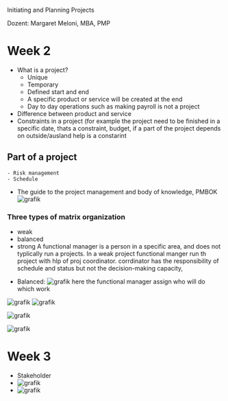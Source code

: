 Initiating and Planning Projects

Dozent: Margaret Meloni, MBA, PMP
# Week 2
* What is a project?
    - Unique
    - Temporary
    - Defined start and end
    - A specific product or service will be created at the end
    - Day to day operations such as making payroll is not a project
* Difference between product and service
* Constraints in a project (for example the project need to be finished in a specific date, thats a constraint, budget, if a part of the project depends on outside/ausland help is a constarint

## Part of a project
    - Risk management
    - Schedule
   
* The guide to the project management and body of knowledge, PMBOK  
![grafik](https://user-images.githubusercontent.com/61450446/124368170-b95f5000-dc5e-11eb-9dbd-9e0f96b83124.png)

### Three types of matrix organization
- weak
- balanced
- strong
A functional manager is a person in a specific area, and does not typlically run a projects. In a weak project functional manger run th project with hlp of proj coordinator. corrdinator has the responsibility of schedule and status but not the decision-making capacity,

* Balanced:
![grafik](https://user-images.githubusercontent.com/61450446/124368229-6934bd80-dc5f-11eb-8035-2054e4ceca30.png)
here the functional manager assign who will do which work

![grafik](https://user-images.githubusercontent.com/61450446/124368254-997c5c00-dc5f-11eb-8d4d-dcfc02d54c9f.png)
![grafik](https://user-images.githubusercontent.com/61450446/124368330-861dc080-dc60-11eb-8fb6-e6984ef745ef.png)

![grafik](https://user-images.githubusercontent.com/61450446/124368434-591ddd80-dc61-11eb-8f6e-cbeccd536586.png)

![grafik](https://user-images.githubusercontent.com/61450446/124368460-84083180-dc61-11eb-99fc-c3a22a8ec12f.png)


# Week 3
* Stakeholder
* ![grafik](https://user-images.githubusercontent.com/61450446/124368717-072a8700-dc64-11eb-9f68-8a3925cf1571.png)
* ![grafik](https://user-images.githubusercontent.com/61450446/124368742-612b4c80-dc64-11eb-8ef1-65708a25dae0.png)




